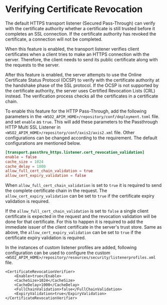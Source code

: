 # Verifying Certificate Revocation

The default HTTPS transport listener (Secured Pass-Through) can verify with the certificate authority whether a certificate is still trusted before it completes an SSL connection. If the certificate authority has revoked the certificate, a connection will not be completed.

When this feature is enabled, the transport listener verifies client
certificates when a client tries to make an HTTPS connection with the server. Therefore, the client needs to send its public certificate along with the requests to the server.

After this feature is enabled, the server attempts to
use the Online Certificate Status Protocol (OCSP) to verify with the
certificate authority at the handshake phase of the SSL protocol. If the
OCSP is not supported by the certificate authority, the server uses Certified Revocation Lists (CRL) instead. The verification
process checks all the certificates in a certificate chain.

To enable this feature for the HTTP Pass-Through, add the following parameters in the ```<WSO2_APIM_HOME>/repository/conf/deployment.toml``` file. and set ```enable``` as ```true```.
This will add these parameters to the Passthrough HTTP Multi SSL Listener in ```<WSO2_APIM_HOME>/repository/conf/axis2/axis2.xml``` file.
Other configurations can be changed according to the requirement. The default configurations are mentioned below.

```toml
[transport.passthru_https.listener.cert_revocation_validation]
enable = false
cache_size = 1024
cache_delay = 1000
allow_full_cert_chain_validation = true
allow_cert_expiry_validation = false
```

When ```allow_full_cert_chain_validation``` is set to ```true``` it is required to send the complete certificate chain in the request.
The ```allow_cert_expiry_validation``` can be set to ```true``` if the certificate expiry validation is required.

If the ```allow_full_cert_chain_validation``` is set to ```false``` a single client certificate is expected in the request and the revocation validation will be done for that certificate. For this to happen it is required to add the immediate issuer of the client certificate in the server's trust store.
Same as above, the ```allow_cert_expiry_validation``` can be set to ```true``` if the certificate expiry validation is required.

In the instances of custom listener profiles are added, following configuration can be used to configure the custom ```<WSO2_APIM_HOME>/repository/resources/security/listenerprofiles.xml``` file.

```
<CertificateRevocationVerifier>
    <Enable>true</Enable>
    <CacheSize>1024</CacheSize>
    <CacheDelay>1000</CacheDelay>
    <FullChainValidation>false</FullChainValidation>
    <ExpiryValidation>true</ExpiryValidation>
</CertificateRevocationVerifier>
```